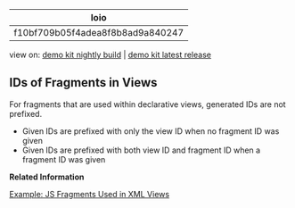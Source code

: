 <!-- loiof10bf709b05f4adea8f8b8ad9a840247 -->

| loio |
| -----|
| f10bf709b05f4adea8f8b8ad9a840247 |

<div id="loio">

view on: [demo kit nightly build](https://openui5nightly.hana.ondemand.com/#/topic/f10bf709b05f4adea8f8b8ad9a840247) | [demo kit latest release](https://openui5.hana.ondemand.com/#/topic/f10bf709b05f4adea8f8b8ad9a840247)</div>

## IDs of Fragments in Views

For fragments that are used within declarative views, generated IDs are not prefixed.

-   Given IDs are prefixed with only the view ID when no fragment ID was given
-   Given IDs are prefixed with both view ID and fragment ID when a fragment ID was given

**Related Information**  


[Example: JS Fragments Used in XML Views](Example_JS_Fragments_Used_in_XML_Views_faaff35.md)


